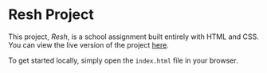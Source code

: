 # Resh Project

This project, *Resh*, is a school assignment built entirely with HTML and CSS. You can view the live version of the project [here](https://fascinating-phoenix-5650d5.netlify.app/).

To get started locally, simply open the `index.html` file in your browser.
